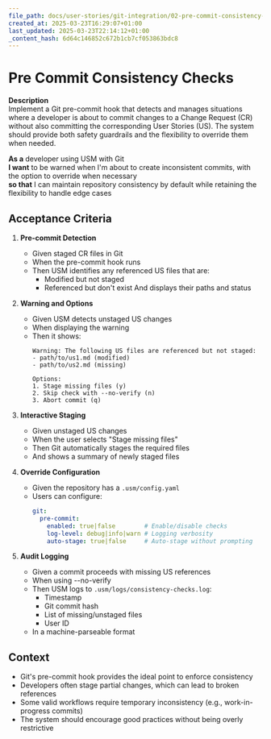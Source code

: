 ```yaml
---
file_path: docs/user-stories/git-integration/02-pre-commit-consistency-checks.md
created_at: 2025-03-23T16:29:07+01:00
last_updated: 2025-03-23T22:14:12+01:00
_content_hash: 6d64c146852c672b1cb7cf053863bdc8
---
```


# Pre Commit Consistency Checks

**Description**  
Implement a Git pre-commit hook that detects and manages situations where a developer is about to commit changes to a Change Request (CR) without also committing the corresponding User Stories (US). The system should provide both safety guardrails and the flexibility to override them when needed.

**As a** developer using USM with Git  
**I want** to be warned when I'm about to create inconsistent commits, with the option to override when necessary  
**so that** I can maintain repository consistency by default while retaining the flexibility to handle edge cases

## Acceptance Criteria

1. **Pre-commit Detection**
   - Given staged CR files in Git
   - When the pre-commit hook runs
   - Then USM identifies any referenced US files that are:
     - Modified but not staged
     - Referenced but don't exist
   And displays their paths and status

2. **Warning and Options**
   - Given USM detects unstaged US changes
   - When displaying the warning
   - Then it shows:
     ```
     Warning: The following US files are referenced but not staged:
     - path/to/us1.md (modified)
     - path/to/us2.md (missing)
     
     Options:
     1. Stage missing files (y)
     2. Skip check with --no-verify (n)
     3. Abort commit (q)
     ```

3. **Interactive Staging**
   - Given unstaged US changes
   - When the user selects "Stage missing files"
   - Then Git automatically stages the required files
   - And shows a summary of newly staged files

4. **Override Configuration**
   - Given the repository has a `.usm/config.yaml`
   - Users can configure:
     ```yaml
     git:
       pre-commit:
         enabled: true|false        # Enable/disable checks
         log-level: debug|info|warn # Logging verbosity
         auto-stage: true|false     # Auto-stage without prompting
     ```

5. **Audit Logging**
   - Given a commit proceeds with missing US references
   - When using --no-verify
   - Then USM logs to `.usm/logs/consistency-checks.log`:
     - Timestamp
     - Git commit hash
     - List of missing/unstaged files
     - User ID
   - In a machine-parseable format

## Context

- Git's pre-commit hook provides the ideal point to enforce consistency
- Developers often stage partial changes, which can lead to broken references
- Some valid workflows require temporary inconsistency (e.g., work-in-progress commits)
- The system should encourage good practices without being overly restrictive

